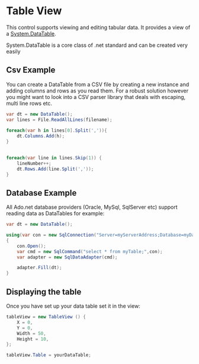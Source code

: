 # Table View

This control supports viewing and editing tabular data.  It provides a view of a [System.DataTable](https://docs.microsoft.com/en-us/dotnet/api/system.data.datatable?view=net-5.0).

System.DataTable is a core class of .net standard and can be created very easily

## Csv Example

You can create a DataTable from a CSV file by creating a new instance and adding columns and rows as you read them.  For a robust solution however you might want to look into a CSV parser library that deals with escaping, multi line rows etc.

```csharp
var dt = new DataTable();
var lines = File.ReadAllLines(filename);
			
foreach(var h in lines[0].Split(',')){
	dt.Columns.Add(h);
}
				

foreach(var line in lines.Skip(1)) {
	lineNumber++;
	dt.Rows.Add(line.Split(','));
}
```

## Database Example

All Ado.net database providers (Oracle, MySql, SqlServer etc) support reading data as DataTables for example:

```csharp
var dt = new DataTable();

using(var con = new SqlConnection("Server=myServerAddress;Database=myDataBase;Trusted_Connection=True;"))
{
    con.Open();
    var cmd = new SqlCommand("select * from myTable;",con);
    var adapter = new SqlDataAdapter(cmd);

    adapter.Fill(dt);
}
```

## Displaying the table

Once you have set up your data table set it in the view:

```csharp
tableView = new TableView () {
	X = 0,
	Y = 0,
	Width = 50,
	Height = 10,
};

tableView.Table = yourDataTable;
```

